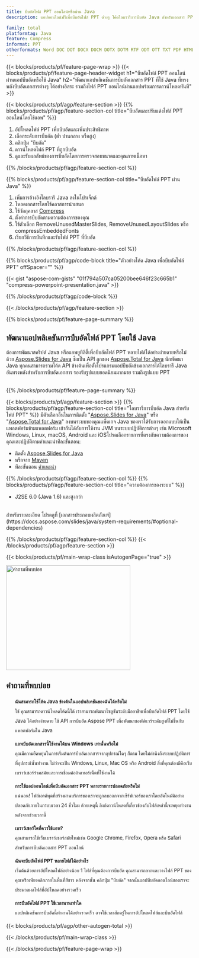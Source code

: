 ```yaml
---
title: บีบอัดไฟล์ PPT ออนไลน์หรือผ่าน Java
description: แอปออนไลน์ฟรีเพื่อบีบอัดไฟล์ PPT ต่างๆ โค้ดไลบรารีการบีบอัด Java สำหรับเอกสาร PPT

family: total
platformtag: Java
feature: Compress
informat: PPT
otherformats: Word DOC DOT DOCX DOCM DOTX DOTM RTF ODT OTT TXT PDF HTML MHTML Excel XLS XLSX XLSB XLSM XLT XLTX XLTM CSV TSV ODS Powerpoint PPT PPS PPTX POTX PPSX PPTM PPSM POTM ODP Image BMP GIF JPEG JPG PNG APNG TIFF
---
```

{{< blocks/products/pf/feature-page-wrap >}}
{{< blocks/products/pf/feature-page-header-widget h1="บีบอัดไฟล์ PPT ออนไลน์ผ่านแอปบีบอัดหรือใช้ Java" h2="พัฒนาแอปพลิเคชันการบีบอัดเอกสาร PPT ที่ใช้ Java ที่ทรงพลังบีบอัดเอกสารต่างๆ ได้อย่างอิสระ รวมถึงไฟล์ PPT ออนไลน์ผ่านแอปพร้อมการดาวน์โหลดทันที" >}}

{{< blocks/products/pf/agp/feature-section >}}
{{% blocks/products/pf/agp/feature-section-col title="บีบอัดและปรับแต่งไฟล์ PPT ออนไลน์โดยใช้แอพ" %}}

1. อัปโหลดไฟล์ PPT เพื่อบีบอัดและเพิ่มประสิทธิภาพ
1. เลือกระดับการบีบอัด (ต่ำ ปานกลาง หรือสูง)
1. คลิกปุ่ม "บีบอัด"
1. ดาวน์โหลดไฟล์ PPT ที่ถูกบีบอัด
1. ดูและรับผลลัพธ์ของการบีบอัดโดยการตรวจสอบขนาดและคุณภาพเนื้อหา

{{% /blocks/products/pf/agp/feature-section-col %}}

{{% blocks/products/pf/agp/feature-section-col title="บีบอัดไฟล์ PPT ผ่าน Java" %}}

1. เพิ่มการอ้างอิงไลบรารี Java ลงในโปรเจ็กต์
1. โหลดเอกสารโดยใช้คลาสการนำเสนอ
1. ใช้วัตถุคลาส [Compress](https://reference.aspose.com/slides/java/com.aspose.slides/compress/)
1. ตั้งค่าการบีบอัดตามความต้องการของคุณ
1. ใช้ตัวเลือก RemoveUnusedMasterSlides, RemoveUnusedLayoutSlides หรือ compressEmbeddedFonts
1. เรียกวิธีการบันทึกและรับไฟล์ PPT ที่บีบอัด

{{% /blocks/products/pf/agp/feature-section-col %}}

{{% blocks/products/pf/agp/code-block title="ตัวอย่างโค้ด Java เพื่อบีบอัดไฟล์ PPT" offSpacer="" %}}

{{< gist "aspose-com-gists" "01f794a507ca05200bee646f23c665b1" "compress-powerpoint-presentation.java" >}}

{{% /blocks/products/pf/agp/code-block %}}

{{< /blocks/products/pf/agp/feature-section >}}

{{% blocks/products/pf/feature-page-summary %}}

<h2>พัฒนาแอปพลิเคชันการบีบอัดไฟล์ PPT โดยใช้ Java</h2>

ต้องการพัฒนาสคริปต์ Java หรือแอพยูทิลิตี้เพื่อบีบอัดไฟล์ PPT หลายไฟล์ได้อย่างง่ายดายหรือไม่ด้วย [Aspose.Slides for Java](https://products.aspose.com/slides/java/) ซึ่งเป็น API ลูกของ [Aspose.Total for Java](https://products.aspose.com/total/java/) นักพัฒนา Java ทุกคนสามารถรวมโค้ด API ข้างต้นเพื่อตั้งโปรแกรมแอปบีบอัดข้ามเอกสารได้ไลบรารี Java อันทรงพลังสำหรับการบีบอัดเอกสาร รองรับรูปแบบยอดนิยมมากมาย รวมถึงรูปแบบ PPT<br /><br />

{{% /blocks/products/pf/feature-page-summary %}}

{{< blocks/products/pf/agp/feature-section >}}
{{% blocks/products/pf/agp/feature-section-col title="ไลบรารีการบีบอัด Java สำหรับไฟล์ PPT" %}}
มีตัวเลือกอื่นในการติดตั้ง "[Aspose.Slides for Java](https://products.aspose.com/slides/java/)" หรือ "[Aspose.Total for Java](https://products.aspose.com/total/java/)" ลงบนระบบของคุณแพ็คเกจ Java ของเราได้รับการออกแบบให้เป็นแพลตฟอร์มข้ามแพลตฟอร์ม เข้ากันได้กับการใช้งาน JVM บนระบบปฏิบัติการต่างๆ เช่น Microsoft Windows, Linux, macOS, Android และ iOSโปรดเลือกรายการที่ตรงกับความต้องการของคุณและปฏิบัติตามคำแนะนำทีละขั้นตอน:<br />

- ติดตั้ง [Aspose.Slides for Java](https://docs.aspose.com/slides/java/installation/)
- หรือจาก [Maven](https://releases.aspose.com/java/repo/com/aspose/aspose-slides/)
- ทีละขั้นตอน [คำแนะนำ](https://docs.aspose.com/slides/java/installation/#install-aspose-slides-for-java-from-maven-repository)

{{% /blocks/products/pf/agp/feature-section-col %}}
{{% blocks/products/pf/agp/feature-section-col title="ความต้องการของระบบ" %}}

- J2SE 6.0 (Java 1.6) และสูงกว่า

<br />
สำหรับรายละเอียด โปรดดูที่ [เอกสารประกอบผลิตภัณฑ์](https://docs.aspose.com/slides/java/system-requirements/#optional-dependencies)

{{% /blocks/products/pf/agp/feature-section-col %}}
{{< /blocks/products/pf/agp/feature-section >}}

{{< blocks/products/pf/main-wrap-class isAutogenPage="true" >}}

<style>.howtolist li{margin-right: 0!important;line-height: 26px;position: relative;margin-bottom: 10px;font-size: 13px;list-style-type: none;}</style>
<div class="col-md-12 tl bg-gray-dark howtolist section">
  <a class="anchor" name="faqpage"></a>
  <div class="container tl dflex" itemscope="" itemtype="https://schema.org/FAQPage">
      <div class="col-md-4 howtosectiongfx">
          <img class="social-panel-hide-on-mobile" src="https://www.groupdocs.cloud/templates/brand/images/groupdocs/conversion/groupdocs_conversion-brand.png" alt="คำถามที่พบบ่อย" width="335" height="283">
      </div>
      <div class="howtosection col-md-8">
          <div>
              <h2>คำถามที่พบบ่อย</h2>
               <ul>
                  <li itemscope="" itemprop="mainEntity" itemtype="https://schema.org/Question">
                      <div>
                          <span itemprop="name"><b>ฉันสามารถใช้โค้ด Java ข้างต้นในแอปพลิเคชันของฉันได้หรือไม่</b></span>
                      </div>
                      <div itemscope="" itemprop="acceptedAnswer" itemtype="https://schema.org/Answer">
                          <span itemprop="text">ใช่ คุณสามารถดาวน์โหลดโค้ดนี้ได้ เราสามารถพัฒนาโซลูชันระดับมืออาชีพเพื่อบีบอัดไฟล์ PPT โดยใช้ Java ได้อย่างง่ายดาย ใช้ API การบีบอัด Aspose PPT เพื่อพัฒนาซอฟต์แวร์ระดับสูงที่ไม่ขึ้นกับแพลตฟอร์มใน Java</span>
                      </div>
                  </li>
                  <li itemscope="" itemprop="mainEntity" itemtype="https://schema.org/Question">
                      <div>
                          <span itemprop="name"><b>แอพบีบอัดเอกสารนี้ใช้งานได้บน Windows เท่านั้นหรือไม่</b></span>
                      </div>
                      <div itemscope="" itemprop="acceptedAnswer" itemtype="https://schema.org/Answer">
                          <span itemprop="text">คุณมีความยืดหยุ่นในการเริ่มต้นการบีบอัดเอกสารจากอุปกรณ์ใดๆ ก็ตาม โดยไม่คำนึงถึงระบบปฏิบัติการที่อุปกรณ์นั้นทำงาน ไม่ว่าจะเป็น Windows, Linux, Mac OS หรือ Android สิ่งที่คุณต้องมีคือเว็บเบราว์เซอร์ร่วมสมัยและการเชื่อมต่ออินเทอร์เน็ตที่ใช้งานได้</span>
                      </div>
                  </li>
                  <li itemscope="" itemprop="mainEntity" itemtype="https://schema.org/Question">
                      <div>
                          <span itemprop="name"><b>การใช้แอปออนไลน์เพื่อบีบอัดเอกสาร PPT หลายรายการปลอดภัยหรือไม่</b></span>
                      </div>
                      <div itemscope="" itemprop="acceptedAnswer" itemtype="https://schema.org/Answer">
                          <span itemprop="text">แน่นอน! ไฟล์เอาต์พุตที่สร้างผ่านบริการของเราจะถูกลบออกจากเซิร์ฟเวอร์ของเราโดยอัตโนมัติอย่างปลอดภัยภายในกรอบเวลา 24 ชั่วโมง ด้วยเหตุนี้ ลิงก์ดาวน์โหลดที่เกี่ยวข้องกับไฟล์เหล่านี้จะหยุดทำงานหลังจากช่วงเวลานี้</span>
                      </div>
                  </li>                 
                  <li itemscope="" itemprop="mainEntity" itemtype="https://schema.org/Question">
                      <div>
                          <span itemprop="name"><b>เบราว์เซอร์ใดที่ควรใช้แอพ?</b></span>
                      </div>
                      <div itemscope="" itemprop="acceptedAnswer" itemtype="https://schema.org/Answer">
                          <span itemprop="text">คุณสามารถใช้เว็บเบราว์เซอร์สมัยใหม่เช่น Google Chrome, Firefox, Opera หรือ Safari สำหรับการบีบอัดเอกสาร PPT ออนไลน์</span>
                      </div>
                  </li>
 		  <li itemscope="" itemprop="mainEntity" itemtype="https://schema.org/Question">
                      <div>
                          <span itemprop="name"><b>ฉันจะบีบอัดไฟล์ PPT หลายไฟล์ได้อย่างไร</b></span>
                      </div>
                      <div itemscope="" itemprop="acceptedAnswer" itemtype="https://schema.org/Answer">
                          <span itemprop="text">เริ่มต้นด้วยการอัปโหลดไฟล์อย่างน้อย 1 ไฟล์ที่คุณต้องการบีบอัด คุณสามารถลากและวางไฟล์ PPT ของคุณหรือเพียงคลิกภายในพื้นที่สีขาว หลังจากนั้น คลิกปุ่ม "บีบอัด" จากนั้นแอปบีบอัดออนไลน์ของเราจะประมวลผลไฟล์ที่อัปโหลดอย่างรวดเร็ว</span>
                      </div>
                  </li>
 		  <li itemscope="" itemprop="mainEntity" itemtype="https://schema.org/Question">
                      <div>
                          <span itemprop="name"><b>การบีบอัดไฟล์ PPT ใช้เวลานานเท่าใด</b></span>
                      </div>
                      <div itemscope="" itemprop="acceptedAnswer" itemtype="https://schema.org/Answer">
                          <span itemprop="text">แอปพลิเคชันการบีบอัดนี้ทำงานได้อย่างรวดเร็ว อาจใช้เวลาสักครู่ในการอัปโหลดไฟล์และบีบอัดไฟล์</span>
                      </div>
                  </li>
              </ul>
          </div>
      </div>
  </div>

{{< blocks/products/pf/agp/other-autogen-total >}}

{{< /blocks/products/pf/main-wrap-class >}}

{{< /blocks/products/pf/feature-page-wrap >}}